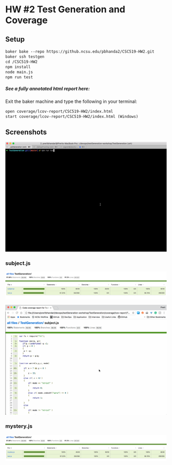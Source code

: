 # HW #2 Test Generation and Coverage

## Setup

    baker bake --repo https://github.ncsu.edu/pbhanda2/CSC519-HW2.git
    baker ssh testgen
    cd /CSC519-HW2
    npm install
    node main.js
    npm run test

##### See a fully annotated html report here:
Exit the baker machine and type the following in your terminal:
    
    open coverage/lcov-report/CSC519-HW2/index.html
    start coverage/lcov-report/CSC519-HW2/index.html (Windows)

## Screenshots

![](./Coverage-report.gif)

### subject.js  

![](./Coverage%20Report.png)


![](./Coverage-report-subject.gif)

### mystery.js   

![](./Coverage%20Report-mystery.png)
